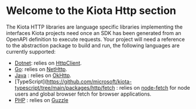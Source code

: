 # Welcome to the Kiota Http section

The Kiota HTTP libraries are language specific libraries implementing the interfaces Kiota projects need once an SDK has been generated from an OpenAPI definition to execute requests.
Your project will need a reference to the abstraction package to build and run, the following languages are currently supported:

- [Dotnet](https://github.com/microsoft/kiota-http-dotnet): relies on [HttpClient](https://docs.microsoft.com/en-us/dotnet/api/system.net.http.httpclient?view=net-6.0).
- [Go](./do/nethttp): relies on [NetHttp](https://pkg.go.dev/net/http).
- [Java](./java/okhttp) : relies on [OkHttp](https://square.github.io/okhttp/).
- [TypeScript](https://github.com/microsoft/kiota-typescript/tree/main/packages/http/fetch : relies on [node-fetch](https://www.npmjs.com/package/cross-fetch) for node users and global browser fetch for browser applications.
- [PHP](./php/guzzle) : relies on [Guzzle](http://guzzlephp.org/)
